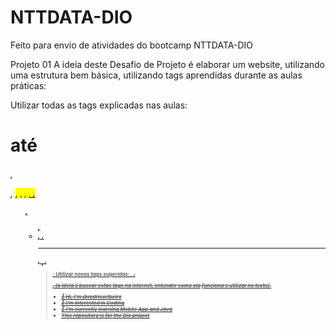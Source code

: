# NTTDATA-DIO
Feito para envio de atividades do bootcamp NTTDATA-DIO

Projeto 01
A ideia deste Desafio de Projeto é elaborar um website, utilizando uma estrutura bem básica, utilizando tags aprendidas durante as aulas práticas:
 
Utilizar todas as tags explicadas nas aulas: <h1> até <h6>, <p>, <mark>, <small>, <i>, <u>, <strong>, <ol>, <ul>, <li>, <a>, <hr>, <sub>, <sup>, <blockquote>;
Utilizar novas tags sugeridas: <font>, <del>, <p>, <abbr> (a ideia é buscar estas tags na internet, entender como ela funciona e utilizar no texto).

- 👋 Hi, I’m @rodricoribeiro
- 👀 I’m interested in Coding
- 🌱 I’m currently learning Mobile App and Java
- This repository is for the Dio project
